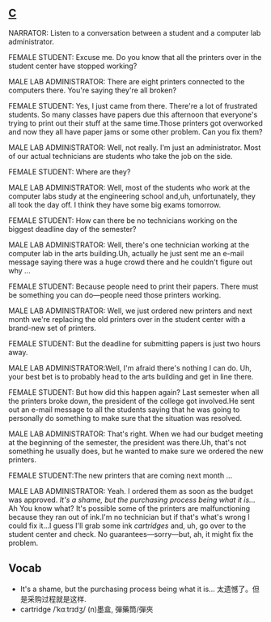 ## [C](https://img.kmf.com/toefl/listening/audio/d9dbaf139a65e53df90dae3e00cfbd1e.mp3)

NARRATOR: Listen to a conversation between a student and a computer lab administrator.

FEMALE STUDENT: Excuse me. Do you know that all the printers over in the student center have stopped working?

MALE LAB ADMINISTRATOR: There are eight printers connected to the computers there. You're saying they're all broken?

FEMALE STUDENT: Yes, I just came from there. There're a lot of frustrated students. So many classes have papers due this afternoon that everyone's trying to print out their stuff at the same time.Those printers got overworked and now they all have paper jams or some other problem. Can you fix them?

MALE LAB ADMINISTRATOR: Well, not really. I'm just an administrator. Most of our actual technicians are students who take the job on the side.

FEMALE STUDENT: Where are they?

MALE LAB ADMINISTRATOR: Well, most of the students who work at the computer labs study at the engineering school and,uh, unfortunately, they all took the day off. I think they have some big exams tomorrow.

FEMALE STUDENT: How can there be no technicians working on the biggest deadline day of the semester?

MALE LAB ADMINISTRATOR: Well, there's one technician working at the computer lab in the arts building.Uh, actually he just sent me an e-mail message saying there was a huge crowd there and he couldn't figure out why ...

FEMALE STUDENT: Because people need to print their papers. There must be something you can do—people need those printers working.

MALE LAB ADMINISTRATOR: Well, we just ordered new printers and next month we're replacing the old printers over in the student center with a brand-new set of printers.

FEMALE STUDENT: But the deadline for submitting papers is just two hours away.

MALE LAB ADMINISTRATOR:Well, I'm afraid there's nothing I can do. Uh, your best bet is to probably head to the arts building and get in line there.

FEMALE STUDENT: But how did this happen again? Last semester when all the printers broke down, the president of the college got involved.He sent out an e-mail message to all the students saying that he was going to personally do something to make sure that the situation was resolved.

MALE LAB ADMINISTRATOR: That's right. When we had our budget meeting at the beginning of the semester, the president was there.Uh, that's not something he usually does, but he wanted to make sure we ordered the new printers.

FEMALE STUDENT:The new printers that are coming next month ...

MALE LAB ADMINISTRATOR: Yeah. I ordered them as soon as the budget was approved. *It's a shame, but the purchasing process being what it is...* Ah You know what? It's possible some of the printers are malfunctioning because they ran out of ink.I'm no technician but if that's what's wrong I could fix it...I guess I'll grab some ink *cartridges* and, uh, go over to the student center and check. No guarantees—sorry—but, ah, it might fix the problem.

## Vocab
- It's a shame, but the purchasing process being what it is... 太遗憾了。但是采购过程就是这样.
- cartridge /ˈkɑːtrɪdʒ/ (n)墨盒, 彈藥筒/彈夾